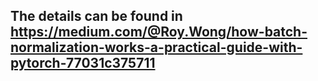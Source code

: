 ## The details can be found in https://medium.com/@Roy.Wong/how-batch-normalization-works-a-practical-guide-with-pytorch-77031c375711